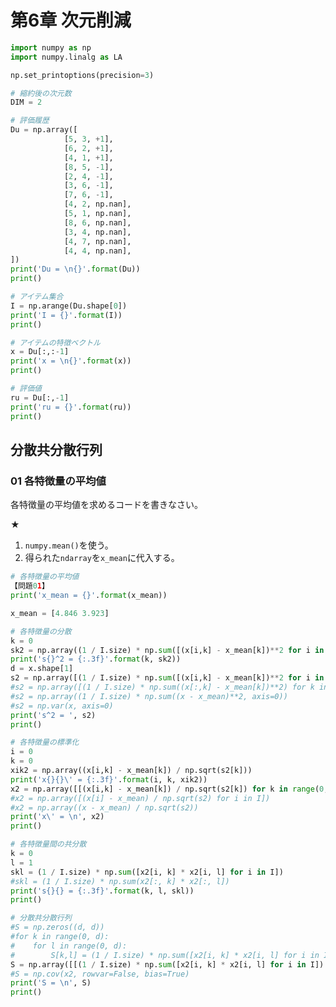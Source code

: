 <script type="text/x-mathjax-config">MathJax.Hub.Config({tex2jax:{inlineMath:[['\$','\$'],['\\(','\\)']],processEscapes:true},CommonHTML: {matchFontHeight:false}});</script>
<script type="text/javascript" async src="https://cdnjs.cloudflare.com/ajax/libs/mathjax/2.7.1/MathJax.js?config=TeX-MML-AM_CHTML"></script>

# 第6章 次元削減

```python
import numpy as np
import numpy.linalg as LA

np.set_printoptions(precision=3)

# 縮約後の次元数
DIM = 2

# 評価履歴
Du = np.array([
            [5, 3, +1],
            [6, 2, +1],
            [4, 1, +1],
            [8, 5, -1],
            [2, 4, -1],
            [3, 6, -1],
            [7, 6, -1],
            [4, 2, np.nan],
            [5, 1, np.nan],
            [8, 6, np.nan],
            [3, 4, np.nan],
            [4, 7, np.nan],
            [4, 4, np.nan],
])
print('Du = \n{}'.format(Du))
print()

# アイテム集合
I = np.arange(Du.shape[0])
print('I = {}'.format(I))
print()

# アイテムの特徴ベクトル
x = Du[:,:-1]
print('x = \n{}'.format(x))
print()

# 評価値
ru = Du[:,-1]
print('ru = {}'.format(ru))
print()
```

## 分散共分散行列


### 01 各特徴量の平均値
各特徴量の平均値を求めるコードを書きなさい。

★
1. `numpy.mean()`を使う。
2. 得られた`ndarray`を`x_mean`に代入する。

```python
# 各特徴量の平均値
【問題01】
print('x_mean = {}'.format(x_mean))
```

```python
x_mean = [4.846 3.923]
```

```python
# 各特徴量の分散
k = 0
sk2 = np.array((1 / I.size) * np.sum([(x[i,k] - x_mean[k])**2 for i in I]))
print('s{}^2 = {:.3f}'.format(k, sk2))
d = x.shape[1]
s2 = np.array([(1 / I.size) * np.sum([(x[i,k] - x_mean[k])**2 for i in I]) for k in range(0, d)])
#s2 = np.array([(1 / I.size) * np.sum((x[:,k] - x_mean[k])**2) for k in range(0, d)])
#s2 = np.array((1 / I.size) * np.sum((x - x_mean)**2, axis=0))
#s2 = np.var(x, axis=0)
print('s^2 = ', s2)
print()

# 各特徴量の標準化
i = 0
k = 0
xik2 = np.array((x[i,k] - x_mean[k]) / np.sqrt(s2[k]))
print('x{}{}\' = {:.3f}'.format(i, k, xik2))
x2 = np.array([[(x[i,k] - x_mean[k]) / np.sqrt(s2[k]) for k in range(0, d)] for i in I])
#x2 = np.array([(x[i] - x_mean) / np.sqrt(s2) for i in I])
#x2 = np.array((x - x_mean) / np.sqrt(s2))
print('x\' = \n', x2)
print()

# 各特徴量間の共分散
k = 0
l = 1
skl = (1 / I.size) * np.sum([x2[i, k] * x2[i, l] for i in I])
#skl = (1 / I.size) * np.sum(x2[:, k] * x2[:, l])
print('s{}{} = {:.3f}'.format(k, l, skl))
print()

# 分散共分散行列
#S = np.zeros((d, d))
#for k in range(0, d):
#    for l in range(0, d):
#        S[k,l] = (1 / I.size) * np.sum([x2[i, k] * x2[i, l] for i in I])
S = np.array([[(1 / I.size) * np.sum([x2[i, k] * x2[i, l] for i in I]) for k in range(0, d)] for l in range(0, d)])
#S = np.cov(x2, rowvar=False, bias=True)
print('S = \n', S)
print()
```
